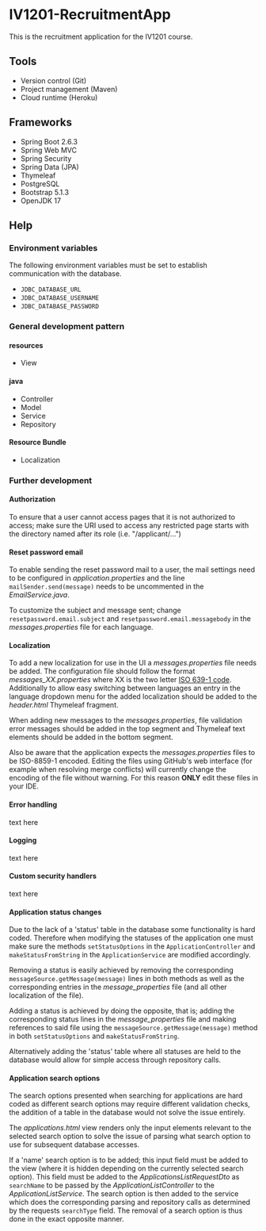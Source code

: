 # IV1201-RecruitmentApp
This is the recruitment application for the IV1201 course.

## Tools
* Version control (Git)
* Project management (Maven)
* Cloud runtime (Heroku)

## Frameworks
* Spring Boot 2.6.3
* Spring Web MVC
* Spring Security
* Spring Data (JPA)
* Thymeleaf
* PostgreSQL
* Bootstrap 5.1.3
* OpenJDK 17

## Help
### Environment variables
The following environment variables must be set to establish communication with the database.
* `JDBC_DATABASE_URL`
* `JDBC_DATABASE_USERNAME`
* `JDBC_DATABASE_PASSWORD`

### General development pattern
#### resources
* View

#### java
* Controller
* Model
* Service
* Repository

#### Resource Bundle
* Localization

### Further development
#### Authorization
To ensure that a user cannot access pages that it is not authorized to access; make sure the URI used to access any restricted page starts with the directory named after its role (i.e. "/applicant/...")

#### Reset password email
To enable sending the reset password mail to a user, the mail settings need to be configured in *application.properties* and the line `mailSender.send(message)` needs to be uncommented in the *EmailService.java*.

To customize the subject and message sent; change `resetpassword.email.subject` and `resetpassword.email.messagebody` in the *messages.properties* file for each language. 

#### Localization
To add a new localization for use in the UI a *messages.properties* file needs be added. The configuration file should follow the format *messages_XX.properties* where XX is the two letter [ISO 639-1 code](https://en.wikipedia.org/wiki/List_of_ISO_639-1_codes). Additionally to allow easy switching between languages an entry in the language dropdown menu for the added localization should be added to the *header.html* Thymeleaf fragment.

When adding new messages to the *messages.properties*, file validation error messages should be added in the top segment and Thymeleaf text elements should be added in the bottom segment.

Also be aware that the application expects the *messages.properties* files to be ISO-8859-1 encoded. Editing the files using GitHub's web interface (for example when resolving merge conflicts) will currently change the encoding of the file without warning. For this reason **ONLY** edit these files in your IDE. 

#### Error handling
text here

#### Logging
text here

#### Custom security handlers
text here

#### Application status changes
Due to the lack of a 'status' table in the database some functionality is hard coded. 
Therefore when modifying the statuses of the application one must make sure the methods
`setStatusOptions` in the `ApplicationController` and `makeStatusFromString` in the `ApplicationService` are modified
accordingly. 

Removing a status is easily achieved by removing the corresponding `messageSource.getMessage(message)` lines
in both methods as well as the corresponding entries in the *message_properties* file (and all other localization of the file). 

Adding a status is achieved by doing the opposite, that is; adding the corresponding status lines in the *message_properties* 
file and making references to said file using the `messageSource.getMessage(message)` method in both `setStatusOptions`
and `makeStatusFromString`. 

Alternatively adding the 'status' table where all statuses are held to the database would allow for simple access through repository calls.

#### Application search options
The search options presented when searching for applications are hard coded as different search options may require different validation checks, 
the addition of a table in the database would not solve the issue entirely. 

The *applications.html* view renders only the input elements relevant to the selected search option to solve the issue of 
parsing what search option to use for subsequent database accesses. 

If a 'name' search option is to be added; this input field must be added to the view (where it is hidden depending on the currently selected search option). 
This field must be added to the *ApplicationsListRequestDto* as `searchName` to be passed by the *ApplicationListController* to the *ApplicationListService*. 
The search option is then added to the service which does the corresponding parsing and repository calls as determined by the requests `searchType` 
field. The removal of a search option is thus done in the exact opposite manner. 
